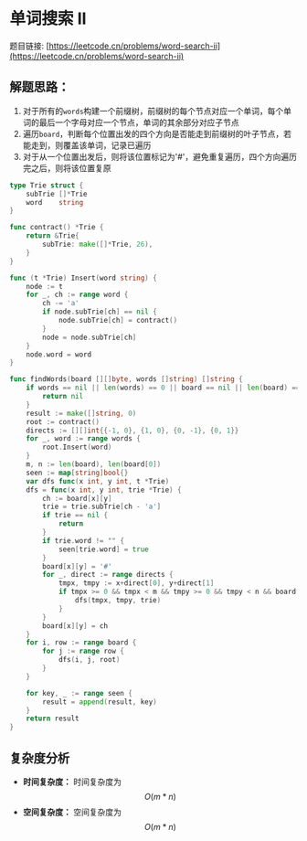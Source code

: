 # 单词搜索 II

题目链接: [https://leetcode.cn/problems/word-search-ii](https://leetcode.cn/problems/word-search-ii)

## 解题思路：

1. 对于所有的`words`构建一个前缀树，前缀树的每个节点对应一个单词，每个单词的最后一个字母对应一个节点，单词的其余部分对应子节点
2. 遍历`board`，判断每个位置出发的四个方向是否能走到前缀树的叶子节点，若能走到，则覆盖该单词，记录已遍历
3. 对于从一个位置出发后，则将该位置标记为'#'，避免重复遍历，四个方向遍历完之后，则将该位置复原

```go
type Trie struct {
	subTrie []*Trie
	word    string
}

func contract() *Trie {
	return &Trie{
		subTrie: make([]*Trie, 26),
	}
}

func (t *Trie) Insert(word string) {
	node := t
	for _, ch := range word {
		ch -= 'a'
		if node.subTrie[ch] == nil {
			node.subTrie[ch] = contract()
		}
		node = node.subTrie[ch]
	}
	node.word = word
}

func findWords(board [][]byte, words []string) []string {
	if words == nil || len(words) == 0 || board == nil || len(board) == 0 {
		return nil
	}
	result := make([]string, 0)
	root := contract()
	directs := [][]int{{-1, 0}, {1, 0}, {0, -1}, {0, 1}}
	for _, word := range words {
		root.Insert(word)
	}
	m, n := len(board), len(board[0])
	seen := map[string]bool{}
	var dfs func(x int, y int, t *Trie)
	dfs = func(x int, y int, trie *Trie) {
		ch := board[x][y]
		trie = trie.subTrie[ch - 'a']
		if trie == nil {
			return
		}
		if trie.word != "" {
			seen[trie.word] = true
		}
		board[x][y] = '#'
		for _, direct := range directs {
			tmpx, tmpy := x+direct[0], y+direct[1]
			if tmpx >= 0 && tmpx < m && tmpy >= 0 && tmpy < n && board[tmpx][tmpy] != '#' {
				dfs(tmpx, tmpy, trie)
			}
		}
		board[x][y] = ch
	}
	for i, row := range board {
		for j := range row {
			dfs(i, j, root)
		}
	}

	for key, _ := range seen {
		result = append(result, key)
	}
	return result
}
```

## 复杂度分析

- **时间复杂度：** 时间复杂度为$$O(m*n)$$
- **空间复杂度：** 空间复杂度为$$O(m*n)$$

